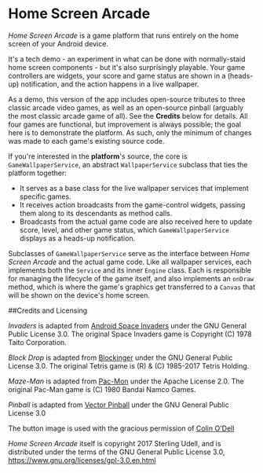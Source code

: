 # Home Screen Arcade
*Home Screen Arcade* is a game platform that runs entirely on the home screen of your Android device.

It's a tech demo - an experiment in what can be done with normally-staid home screen components - but it's also surprisingly playable. Your game controllers are widgets, your score and game status are shown in a (heads-up) notification, and the action happens in a live wallpaper.

As a demo, this version of the app includes open-source tributes to three classic arcade video games, as well as an open-source pinball (arguably the most classic arcade game of all). See the **Credits** below for details. All four games are functional, but improvement is always possible; the goal here is to demonstrate the platform. As such, only the minimum of changes was made to each game's existing source code.

If you're interested in the **platform**'s source, the core is `GameWallpaperService`, an abstract `WallpaperService` subclass that ties the platform together:

 - It serves as a base class for the live wallpaper services that
   implement specific games.
 - It receives action broadcasts from the
   game-control widgets, passing them along to its descendants as method
   calls.
 - Broadcasts from the actual game code are also received here to
   update score, level, and other game status, which
   `GameWallpaperService` displays as a heads-up notification.

Subclasses of `GameWallpaperService` serve as the interface between *Home Screen Arcade* and the actual game code. Like all wallpaper services, each implements both the `Service` and its inner `Engine` class. Each is responsible for managing the lifecycle of the game itself, and also implements an `onDraw` method, which is where the game's graphics get transferred to a `Canvas` that will be shown on the device's home screen.

##Credits and Licensing

*Invaders* is adapted from [Android Space Invaders](https://sourceforge.net/projects/droidspceinvdrs) under the GNU General Public License 3.0. The original Space Invaders game is Copyright (C) 1978 Taito Corporation.

*Block Drop* is adapted from [Blockinger](https://github.com/vocollapse/Blockinger) under the GNU General Public License 3.0. The original Tetris game is (R) & (C) 1985-2017 Tetris Holding.

*Maze-Man* is adapted from [Pac-Mon](https://code.google.com/archive/p/game-pacmon) under the Apache License 2.0. The original Pac-Man game is (C) 1980 Bandai Namco Games.

*Pinball* is adapted from [Vector Pinball](https://github.com/dozingcat/Vector-Pinball) under the GNU General Public License 3.0

The button image is used with the gracious permission of [Colin O'Dell](https://play.google.com/store/apps/developer?id=Colin+O%27Dell)

*Home Screen Arcade* itself is copyright 2017 Sterling Udell, and is distributed under the terms of the GNU General Public License 3.0, https://www.gnu.org/licenses/gpl-3.0.en.html</string>
